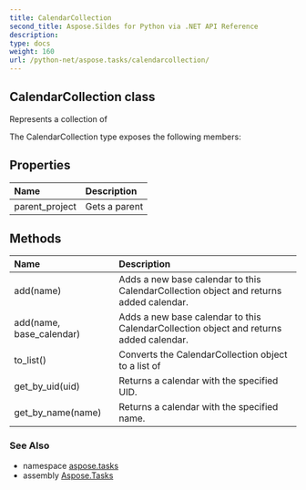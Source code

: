 ```yaml
---
title: CalendarCollection
second_title: Aspose.Sildes for Python via .NET API Reference
description: 
type: docs
weight: 160
url: /python-net/aspose.tasks/calendarcollection/
---
```


## CalendarCollection class

Represents a collection of

The CalendarCollection type exposes the following members:
## Properties
| Name | Description |
| :- | :- |
|parent_project|Gets a parent|
## Methods
| Name | Description |
| :- | :- |
|add(name)|Adds a new base calendar to this CalendarCollection object and returns added calendar.|
|add(name, base_calendar)|Adds a new base calendar to this CalendarCollection object and returns added calendar.|
|to_list()|Converts the CalendarCollection object to a list of|
|get_by_uid(uid)|Returns a calendar with the specified UID.|
|get_by_name(name)|Returns a calendar with the specified name.|

### See Also

* namespace [aspose.tasks](../../aspose.tasks/)
* assembly [Aspose.Tasks](/tasks/python-net/)

